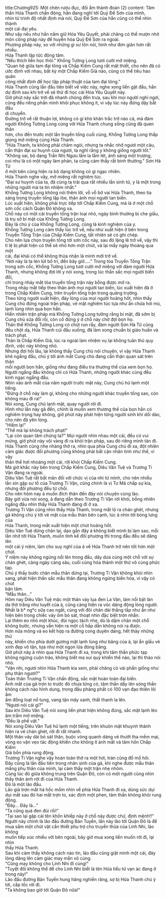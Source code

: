 title:Chương925: Một chén rượu đục, đối ẩm thành đoàn (2)
content:
Tâm thần Hứa Thanh chấn động, hắn đang nghĩ tới Quỷ Đế Sơn của mình,<br>nhìn từ trình độ nhất định mà nói, Quỷ Đế Sơn của hắn cũng có thể nhìn thành<br>một cái đại yêu.<br>Như vậy nếu như hắn nắm giữ Hóa Yêu Quyết, phải chăng có thể mượn nhờ<br>môn công pháp này để huyễn hóa Quỷ Đế Sơn ra ngoài.<br>Phương pháp này, so với những gì sư tôn nói, hình như đơn giản hơn rất<br>nhiều.<br>Hứa Thanh lập tức động tâm.<br>"Nếu thích liền học thôi." Khổng Tường Long tươi cười mở miệng.<br>"Quan hệ giữa tam đại tông và Chấp Kiếm Cung rất mật thiết, cho nên đã có<br>ước định với nhau, bất kỳ một Chấp Kiếm Giả nào, cũng có thể tiêu hao quân<br>công nhất định để học tập pháp thuật của tam đại tông."<br>Hứa Thanh cũng lần đầu tiên biết về việc này, nghe xong liền gật đầu, hắn<br>dự định sau khi trở về sẽ thử đi học cái Hóa Yêu Quyết này.<br>Giờ phút này sắc trời đã nhanh chóng đến trưa, sau khi mọi người nghỉ ngơi,<br>cũng đều riêng phần mình khôi phục không ít, vì vậy lúc này đứng dậy bắt đầu<br>di chuyển.<br>Đường trở về rất thuận lợi, không có gì khó khăn trắc trở nào cả, mà đám<br>người Khổng Tường Long cùng với Hứa Thanh chung sống cũng đã quen thân<br>hơn, cho đến trước một lần truyền tống cuối cùng, Khổng Tường Long thấp<br>giọng mở miệng cùng Hứa Thanh.<br>"Hứa Thanh, ta không phải châm ngòi, nhưng ta nhắc nhở ngươi một câu,<br>cẩn thận đại sư huynh của ngươi, ta nghĩ rằng y không giống người tốt."<br>"Không sai, bộ dạng Trần Nhị Ngưu lấm la lấm lét, ánh sáng một trượng,<br>coi như là có một ngày làm phản, ta cũng cảm thấy rất bình thường." Sơn Hà Tử<br>ở một bên cũng hiện ra bộ dạng không có gì ngạc nhiên.<br>Hứa Thanh nghe vậy, mở miệng rất nghiêm túc.<br>"Đại sư huynh của ta, đã cùng ta trải qua rất nhiều lần sinh tử, y là một trong<br>những người mà ta tín nhiệm nhất."<br>Khổng Tường Long không nói thêm lời, vỗ vỗ bờ vai Hứa Thanh, theo tia<br>sáng trong truyền tống lập lòe, thân ảnh mọi người tan biến.<br>Lúc xuất hiện, không phải trực tiếp tới Chấp Kiếm Cung, mà là ở một chỗ<br>sơn cốc cách Quận Đô không xa.<br>Chỗ này có một cái truyền tống trận loại nhỏ, ngày bình thường bị che giấu,<br>là trụ sở bí mật của Khổng Tường Long.<br>Đây là chủ ý của Khổng Tường Long, cũng là kinh nghiệm của y.<br>Khổng Tường Long cảm thấy lúc trở về, nếu như xuất hiện ở bên trong<br>Truyền Tống Trận của Chấp Kiếm Cung, tất nhiên sẽ có ghi chép.<br>Cho nên lựa chọn truyền tống tới sơn cốc này, sau đó lặng lẽ trở về, vậy thì<br>tỉ lệ bị phát hiện có thể sẽ nhỏ hơn một chút, vả lại mấy ngày thoáng qua một<br>cái, đại khái có thể không thừa nhận là mình mới trở về.<br>"Nơi này là ta lén lút bố trí, đến bây giờ....." Trong tòa Truyền Tống Trận<br>trong sơn cốc, Khổng Tường Long tươi cười mở miệng với đám người Hứa<br>Thanh, nhưng không đợi lời y nói xong, trong lúc thần sắc mọi người biến đổi,<br>chỉ trong nháy mắt tòa truyền tống trận này bỗng được mở ra.<br>Trong nháy mắt tiếp theo thân ảnh mọi người tan biến, lúc xuất hiện đã ở<br>trong Chấp Kiếm Cung, trên truyền tống trận trong quảng trường.<br>Theo từng người xuất hiện, đáy lòng của mọi người hoảng hốt, nhìn thấy<br>Cung chủ đứng ngoài trận pháp, vẻ mặt nghiêm túc tựa như ẩn chứa hơi mù,<br>lạnh lùng nhìn qua bọn hắn.<br>Hiển nhiên trận pháp mà Khổng Tường Long tưởng rằng bí mật, đã sớm bị<br>Cung chủ sửa đổi rồi, còn cố đứng ý ở chỗ này chờ đợi bọn họ.<br>Thân thể Khổng Tường Long có chút run rẩy, đám người Sơn Hà Tử cũng<br>đều chột dạ, Hứa Thanh cúi đầu xuống, đã làm xong chuẩn bị giáo huấn và<br>trách phạt.<br>Thân là Chấp Kiếm Giả, lúc ra ngoài làm nhiệm vụ lại không tuân thủ quy<br>định, việc này không nhỏ.<br>Nhưng đợi hồi lâu, lại không thấy Cung chủ nói chuyện, vì vậy Hứa Thanh<br>khẽ ngẩng đầu, chú ý tới ánh mắt Cung chủ đang cẩn thận quan sát trên thân<br>mỗi người bọn hắn, giống như đang điều tra thương thế của xem bọn họ.<br>Người ngẩng đầu không chỉ có Hứa Thanh, những người khác cũng đều<br>kinh ngạc ngẩng đầu.<br>Nhìn vào ánh mắt của năm người trước mặt này, Cung chủ hừ lạnh một<br>tiếng.<br>"Đứng ở chỗ này làm gì, không cho những người khác truyền tống sao, còn<br>không mau đi ra!"<br>Nói xong, Cung chủ lạnh mặt, quay người rời đi.<br>Hình như lần này gã đến, chính là muốn xem thương thế của bọn hắn có<br>nghiêm trọng hay không, giờ phút này phát hiện từng người sinh khí dồi dào,<br>cho nên đã yên lòng.<br>"Hiếm lạ!"<br>"Thế mà lại không trách phạt!"<br>"Lại còn quan tâm chúng ta?" Mọi người nhìn nhau một cái, đều có vui<br>mừng, giờ phút này vội vàng đi ra khỏi trận pháp, sau đó riêng mình tản đi.<br>Hứa Thanh cũng nhẹ nhàng thở ra, nhìn qua phía Cung chủ đi xa, đột nhiên<br>cảm giác được đối phương cũng không phải bất cận nhân tình như thế, vì vậy<br>thân thể hơi nhoáng một cái, rời khỏi Chấp Kiếm Cung.<br>Mà giờ khắc này bên trong Chấp Kiếm Cung, Diêu Vân Tuệ và Trương Ti<br>Vận đang ra ngoài.<br>Diêu Vân Tuệ rất bất mãn đối với chức vị của nhi tử mình, cho nên nhiều<br>lần xin gặp sư tổ của Trương Ti Vận, cũng chính là vị Tư Mã chấp sự kia,<br>nhưng đối phương đều từ chối.<br>Cho nên hôm nay ả muốn đích thân đến đây nói chuyện cùng lão.<br>Bây giờ vừa nói xong, ả đang dẫn theo Trương Ti Vận rời khỏi, bỗng nhiên<br>ngẩng đầu nhìn thấy Hứa Thanh đang đi ở xa.<br>Trương Ti Vận cũng nhìn thấy Hứa Thanh, trong mắt lộ ra chán ghét, nhưng<br>gã không chú ý tới vẻ mặt của mẫu thân bên cạnh, lúc ả nhìn tới bóng lưng của<br>Hứa Thanh, trong mắt xuất hiện một chút hoảng hốt.<br>Diêu Vân Tuệ dừng chân lại, dạo gần đây ả không biết mình bị làm sao, mỗi<br>lần nhớ tới Hứa Thanh, muốn tính kế đối phương thì trong đầu đều sẽ dâng lên<br>một cái ý niệm, làm cho suy nghĩ của ả về Hứa Thanh trở nên tốt hơn một chút.<br>Ý niệm này không ngừng nổi lên trong đầu, dây dưa cùng một chỗ với sự<br>chán ghét, càng ngày càng sâu, cuối cùng hóa thành một thứ vô cùng phức tạp.<br>Chú ý thấy bước chân mẫu thân dừng lại, Trương Ti Vận không khỏi nhìn<br>sang, phát hiện thần sắc mẫu thân đang không ngừng biến hóa, vì vậy có chút<br>bận tâm.<br>"Mẫu thân..."<br>Hôm nay Diêu Vân Tuệ mặc một thân váy lụa đen La Vân, làm nổi bật làn<br>da thịt trắng như tuyết của ả, cũng càng hiện ra vóc dáng động lòng người.<br>Nhất là b* ng*c sữa cao ngất, cùng với đôi chân dài thẳng tắp như ẩn như<br>hiện bên trong chiếc váy ôm bó sát, thoạt nhìn đặc biệt trơn nhẵn.<br>Lại thêm eo nhỏ một khúc, đùi ngọc tách nhẹ, dù là dậm chân một chỗ<br>không bước, nhưng vẫn hiện ra một cỗ hấp dẫn không nói ra được.<br>Hơn nữa mông và eo kết hợp ra đường cong duyên dáng, hết thảy những thứ<br>này, khiến cho phía dưới gương mặt lạnh lùng như băng của ả, lại ẩn giấu vẻ<br>xinh đẹp vô tận, tựa như một ngọn lửa đóng băng.<br>Giờ phút này ả nhìn qua Hứa Thanh đi xa, trong khi tâm thần phức tạp<br>không ngừng cuộn trào, không biết ma xui quỷ khiến thế nào, lại thì thào nói<br>nhỏ.<br>"Vận nhi, ngươi nhìn Hứa Thanh kia xem, phải chăng có vài phần giống như<br>phụ thân ngươi?"<br>Toàn thân Trương Ti Vận chấn động, sắc mặt hoàn toàn đại biến.<br>Ánh mắt của gã trợn to trước đó chưa từng có, tâm thần dấy lên sóng thần<br>không cách nào hình dung, trong đầu phảng phất có 100 vạn đạo thiên lôi ầm<br>ầm đồng loạt nổ tung, vang tận mây xanh, thất thanh la lên.<br>"Ngươi nói cái gì?"<br>Sau khi Diêu Vân Tuệ nói xong liền phát hiện không đúng, sắc mặt lạnh lẽo<br>âm trầm mở miệng.<br>"Đều là phế vật."<br>Nói xong Diêu Vân Tuệ hừ lạnh một tiếng, trên khuôn mặt khuynh thành<br>hiện ra vẻ chán ghét, rời đi rất nhanh.<br>Một thân váy dài bó sát thân, buộc vòng quanh dáng vẻ thướt tha mềm mại,<br>vòng eo vặn vẹo tác động khiến cho không ít ánh mắt và tâm hồn Chấp Kiếm<br>Giả bốn phía rung động.<br>Trương Ti Vận nghe vậy hoàn toàn thở ra một hơi, trán cũng đổ mồ hôi.<br>Đây cũng là lần đầu tiên trong nhân sinh của gã, khi nghe được mẫu thân<br>mắng phụ thân của mình, lại cảm thấy một trận nhẹ nhõm.<br>Cùng lúc đó giữa không trung trên Quận Đô, còn có một người cũng nhìn<br>thấy thân ảnh rời đi của Hứa Thanh.<br>Đó là một lão đầu.<br>Lão già trợn mắt há hốc mồm nhìn về phía Hứa Thanh đi xa, dùng sức dụi<br>dụi mắt sau đó hai mắt trợn to, xác định một phen, tâm thần không khỏi rung<br>động.<br>"Đây... Đây là..."<br>"Ta cũng quá đen đủi rồi!"<br>"Tại sao lại gặp cái tên khốn khiếp này ở chỗ này được chứ, định mệnh!!"<br>Người này chính là lão đầu đường Bản Tuyền, lần này lão tới Quận Đô là để<br>mua sắm một chút vật cần thiết phụ trợ cho truyền thừa của Linh Nhi, lão không<br>muốn tiếp xúc nhiều với bên ngoài, bây giờ mua xong liền muốn rời đi, lại nhìn<br>thấy Hứa Thanh.<br>Sau khi cảm thấy không cách nào tin, lão đầu cũng giật mình một cái, đáy<br>lòng dâng lên cảm giác may mắn vô cùng.<br>"Cũng may không cho Linh Nhi đi cùng!"<br>"Tuyệt đối không thể để cho Linh Nhi biết là tên Hứa tiểu tử vạn ác đang ở<br>trong này!"<br>Lão đầu đường Bản Tuyền hung hăng nghiến răng, sợ bị Hứa Thanh chú ý<br>tới, cấp tốc rời đi.<br>"Ta không bao giờ tới Quận Đô nữa!"